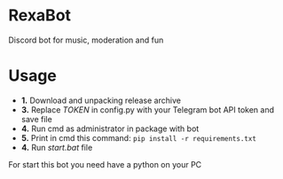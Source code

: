 # RexaBot
Discord bot for music, moderation and fun

# Usage
* **1.** Download and unpacking release archive
* **3.** Replace *TOKEN* in config.py with your Telegram bot API token and save file
* **4.** Run cmd as administrator in package with bot
* **5.** Print in cmd this command:
`pip install -r requirements.txt`
* **4.** Run *start.bat* file

For start this bot you need have a python on your PC
